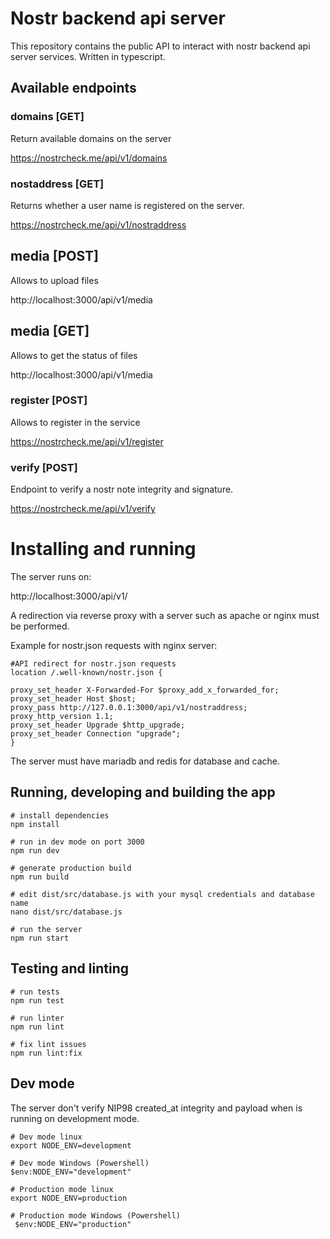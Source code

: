 # Nostr backend api server

This repository contains the public API to interact with nostr backend api server services. Written in typescript.

## Available endpoints

### domains [GET]
Return available domains on the server

https://nostrcheck.me/api/v1/domains

### nostaddress [GET]
Returns whether a user name is registered on the server.

https://nostrcheck.me/api/v1/nostraddress

## media [POST]
Allows to upload files

http://localhost:3000/api/v1/media

## media [GET]
Allows to get the status of files

http://localhost:3000/api/v1/media

### register [POST]
Allows to register in the service

https://nostrcheck.me/api/v1/register

### verify [POST]
Endpoint to verify a nostr note integrity and signature.

https://nostrcheck.me/api/v1/verify


# Installing and running

The server runs on:

http://localhost:3000/api/v1/

A redirection via reverse proxy with a server such as apache or nginx must be performed. 

Example for nostr.json requests with nginx server:

```
#API redirect for nostr.json requests
location /.well-known/nostr.json {

proxy_set_header X-Forwarded-For $proxy_add_x_forwarded_for;
proxy_set_header Host $host;
proxy_pass http://127.0.0.1:3000/api/v1/nostraddress;
proxy_http_version 1.1;
proxy_set_header Upgrade $http_upgrade;
proxy_set_header Connection "upgrade";
}

```

The server must have mariadb and redis for database and cache.

## Running, developing and building the app

```
# install dependencies
npm install

# run in dev mode on port 3000
npm run dev

# generate production build
npm run build

# edit dist/src/database.js with your mysql credentials and database name
nano dist/src/database.js

# run the server
npm run start
```

## Testing and linting

```
# run tests
npm run test

# run linter
npm run lint

# fix lint issues
npm run lint:fix
```
## Dev mode

The server don't verify NIP98 created_at integrity and payload when is running on development mode.

```
# Dev mode linux
export NODE_ENV=development

# Dev mode Windows (Powershell)
$env:NODE_ENV="development"

# Production mode linux
export NODE_ENV=production

# Production mode Windows (Powershell)
 $env:NODE_ENV="production"
 
```
